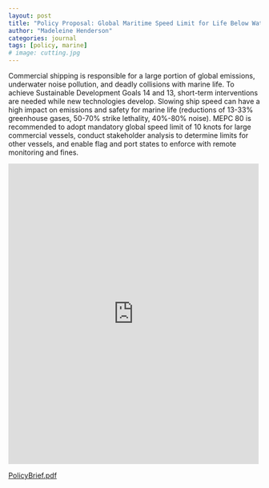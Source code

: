 ```yaml
---
layout: post
title: "Policy Proposal: Global Maritime Speed Limit for Life Below Water"
author: "Madeleine Henderson"
categories: journal
tags: [policy, marine]
# image: cutting.jpg
---
```


Commercial shipping is responsible for a large portion of global emissions, underwater noise pollution, and deadly collisions with marine life. To achieve Sustainable Development Goals 14 and 13, short-term interventions are needed while new technologies develop. Slowing ship speed can have a high impact on emissions and safety for marine life (reductions of 13-33% greenhouse gases, 50-70% strike lethality, 40%-80% noise). MEPC 80 is recommended to adopt mandatory global speed limit of 10 knots for large commercial vessels, conduct stakeholder analysis to determine limits for other vessels, and enable flag and port states to enforce with remote monitoring and fines. 

<embed src="https://ml-henderson.github.io/assets/files/BluePlanet_PolicyBrief_final.pdf"
    type="application/pdf" 
    width="500"
    height="600"/>

[PolicyBrief.pdf](../assets/files/BluePlanet_PolicyBrief_final.pdf)

